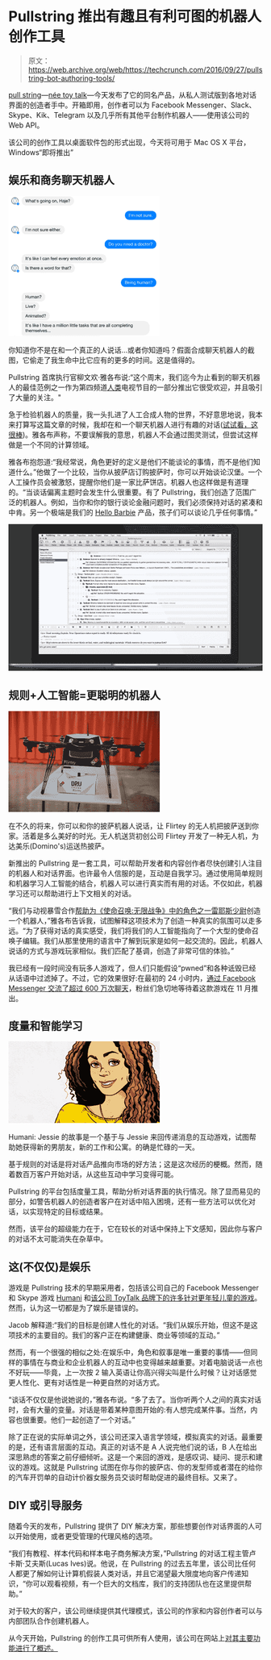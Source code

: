 # Pullstring 推出有趣且有利可图的机器人创作工具 

> 原文：<https://web.archive.org/web/https://techcrunch.com/2016/09/27/pullstring-bot-authoring-tools/>

[pull string](https://web.archive.org/web/20230127141218/https://pullstring.com/)—[née toy talk](https://web.archive.org/web/20230127141218/https://techcrunch.com/2016/04/26/pullstring-bot-authoring/)—今天发布了它的同名产品，从私人测试版到各地对话界面的创造者手中。开箱即用，创作者可以为 Facebook Messenger、Slack、Skype、Kik、Telegram 以及几乎所有其他平台制作机器人——使用该公司的 Web API。

该公司的创作工具以桌面软件包的形式出现，今天将可用于 Mac OS X 平台，Windows“即将推出”

## 娱乐和商务聊天机器人

![You know you're not talking to a real human... Or do you? ](img/2f95beafa00721fb2d9c4f0de5fdac81.png)

你知道你不是在和一个真正的人说话…或者你知道吗？假面合成聊天机器人的截图，它偷走了我生命中比它应有的更多的时间。这是值得的。

Pullstring 首席执行官柳文欢·雅各布说:“这个周末，我们迄今为止看到的聊天机器人的最佳范例之一作为第四频道[人类](https://web.archive.org/web/20230127141218/http://www.channel4.com/programmes/humans)电视节目的一部分推出它很受欢迎，并且吸引了大量的关注。"

急于检验机器人的质量，我一头扎进了人工合成人物的世界，不好意思地说，我本来打算写这篇文章的时候，我却在和一个聊天机器人进行有趣的对话([试试看，这很棒](https://web.archive.org/web/20230127141218/https://www.messenger.com/t/PersonaSynthetics/))。雅各布声称，不要误解我的意思，机器人不会通过图灵测试，但尝试这样做是一个不同的计算领域。

雅各布抱怨道:“我经常说，角色更好的定义是他们不能谈论的事情，而不是他们知道什么。”他做了一个比较，当你从披萨店订购披萨时，你可以开始谈论汉堡。一个人工操作员会被激怒，提醒你他们是一家比萨饼店。机器人也这样做是有道理的。“当谈话偏离主题时会发生什么很重要。有了 Pullstring，我们创造了范围广泛的机器人。例如，当你和你的银行谈论金融问题时，我们必须保持对话的紧凑和中肯。另一个极端是我们的 [Hello Barbie](https://web.archive.org/web/20230127141218/https://www.toytalk.com/product/hello-barbie/) 产品，孩子们可以谈论几乎任何事情。”

[![pullstring-author-on-macbook-air-large](img/14678200ac9081bb9535f02baa440caa.png)](https://web.archive.org/web/20230127141218/https://techcrunch.com/wp-content/uploads/2016/09/pullstring-author-on-macbook-air-large.png)

## 规则+人工智能=更聪明的机器人

![In a near future, you can talk to your pizza-bot, and have Flirtey's drones deliver the pizzas to your house. What a time to be alive. Flirtey, the drone delivery startup, developed a drone to deliver hot pizzas for Dominos. ](img/17fa975b051cc122ff885c166f7eca43.png)

在不久的将来，你可以和你的披萨机器人说话，让 Flirtey 的无人机把披萨送到你家。活着是多么美好的时光。无人机送货初创公司 Flirtey 开发了一种无人机，为达美乐(Domino's)运送热披萨。

新推出的 Pullstring 是一套工具，可以帮助开发者和内容创作者尽快创建引人注目的机器人和对话界面。也许最令人信服的是，互动是自我学习。通过使用简单规则和机器学习人工智能的结合，机器人可以进行真实而有用的对话。不仅如此，机器学习还可以帮助进行上下文相关的对话。

“我们与动视暴雪合作[帮助为《使命召唤:无限战争》中的角色之一雷耶斯少尉](https://web.archive.org/web/20230127141218/http://www.ibtimes.com/how-call-duty-infinite-warfare-used-facebook-bots-reveal-details-first-trailer-gamers-2363549)创造一个机器人，”雅各布告诉我，试图解释这项技术为了创造一种真实的氛围可以走多远。“为了获得对话的真实感受，我们将我们的人工智能指向了一个大型的使命召唤子编辑。我们从那里使用的语言中了解到玩家是如何一起交流的。因此，机器人说话的方式与游戏玩家相似。我们匹配了基调，创造了非常可信的体验。”

我已经有一段时间没有玩多人游戏了，但人们只能假设“pwned”和各种诋毁已经从话语中过滤掉了。不过，它的效果很好:在最初的 24 小时内，[通过 Facebook Messenger 交流了超过 600 万次聊天](https://web.archive.org/web/20230127141218/http://venturebeat.com/2016/05/03/call-of-duty-infinite-warfares-first-victory-6m-bot-messages-on-facebook/)，粉丝们急切地等待着这款游戏在 11 月推出。

## 度量和智能学习

![Humani - Jessie's Story is an interactive game based on messaging back and forth with Jessie, trying to help her get a new boyfriend, a new job and an apartment. A busy day, indeed. ](img/4062f94eedff66a4155e58191f7fbfad.png)

Humani: Jessie 的故事是一个基于与 Jessie 来回传递消息的互动游戏，试图帮助她获得新的男朋友，新的工作和公寓。的确是忙碌的一天。

基于规则的对话是将对话产品推向市场的好方法；这是这次经历的梗概。然而，随着数百万客户开始对话，从这些互动中学习变得可能。

Pullstring 的平台包括度量工具，帮助分析对话界面的执行情况。除了显而易见的部分，如警告机器人的创造者客户在对话中陷入困境，还有一些方法可以优化对话，以实现特定的目标或结果。

然而，该平台的超级能力在于，它在较长的对话中保持上下文感知，因此你与客户的对话不太可能消失在杂草中。

## 这(不仅仅)是娱乐

游戏是 Pullstring 技术的早期采用者，包括该公司自己的 Facebook Messenger 和 Skype 游戏 [Humani](https://web.archive.org/web/20230127141218/https://pullstring.com/product/humani/) 和[该公司 ToyTalk 品牌下的许多针对更年轻儿童的游戏](https://web.archive.org/web/20230127141218/https://toytalk.com/)。然而，认为这一切都是为了娱乐是错误的。

Jacob 解释道:“我们的目标是创建人性化的对话。“我们从娱乐开始，但这不是这项技术的主要目的。我们的客户正在构建健康、商业等领域的互动。”

然而，有一个很强的相似之处:在娱乐中，角色和叙事是唯一重要的事情——但同样的事情在与商业和企业机器人的互动中也变得越来越重要。对着电脑说话一点也不好玩——毕竟，上一次按 2 输入英语让你高兴得尖叫是什么时候？让对话感觉更人性化、更有对话性是一种更自然的对话方式。

“谈话不仅仅是他说她说的，”雅各布说。“多了去了。当你听两个人之间的真实对话时，会有大量的变量。对话是带着某种意图开始的:有人想完成某件事。当然，内容也很重要。他们一起创造了一个对话。”

除了正在说的实际单词之外，该公司还深入语言学领域，模拟真实的对话。最重要的是，还有语言层面的互动。真正的对话不是 A 人说完他们说的话，B 人在给出深思熟虑的答案之前仔细倾听。这是一个来回的游戏，是感叹词、疑问、提示和建议的游戏。这就是 Pullstring 试图在你与你的披萨店、你的发型师或者潜在的给你的汽车开罚单的自动计价器女服务员交谈时帮助促进的最终目标。又来了。

## DIY 或引导服务

随着今天的发布，Pullstring 提供了 DIY 解决方案，那些想要创作对话界面的人可以开始使用，或者更受管理的代理风格的选项。

“我们有教程、样本代码和样本电子商务解决方案，”Pullstring 的对话工程主管卢卡斯·艾夫斯(Lucas Ives)说。他说，在 Pullstring 的过去五年里，该公司比任何人都更了解如何让计算机假装人类对话，并且它渴望最大限度地向客户传递知识，“你可以观看视频，有一个巨大的文档库，我们的支持团队也在这里提供帮助。”

对于较大的客户，该公司继续提供其代理模式，该公司的作家和内容创作者可以与内部团队合作创建机器人。

从今天开始，Pullstring 的创作工具可供所有人使用，该公司在网站上[对其主要功能进行了概述。](https://web.archive.org/web/20230127141218/http://docs.pullstring.com/docs/key-features)